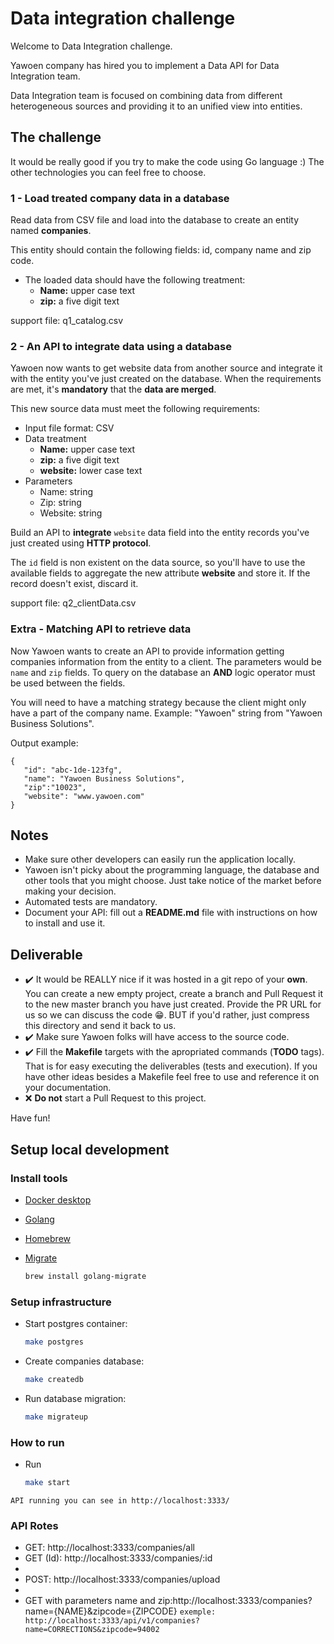 # Data integration challenge


Welcome to Data Integration challenge.

Yawoen company has hired you to implement a Data API for Data Integration team.

Data Integration team is focused on combining data from different heterogeneous sources and providing it to an unified view into entities.

## The challenge

It would be really good if you try to make the code using Go language :)
The other technologies you can feel free to choose.

### 1 - Load treated company data in a database

Read data from CSV file and load into the database to create an entity named **companies**.

This entity should contain the following fields: id, company name and zip code. 

- The loaded data should have the following treatment:
    - **Name:** upper case text
    - **zip:** a five digit text

support file: q1_catalog.csv


### 2 - An API to integrate data using a database

Yawoen now wants to get website data from another source and integrate it with the entity you've just created on the database. When the requirements are met, it's **mandatory** that the **data are merged**.

This new source data must meet the following requirements:

- Input file format: CSV
- Data treatment
    - **Name:** upper case text
    - **zip:** a five digit text
    - **website:** lower case text
- Parameters
    - Name: string
    - Zip: string 
    - Website: string

Build an API to **integrate** `website` data field into the entity records you've just created using **HTTP protocol**.

The `id` field is non existent on the data source, so you'll have to use the available fields to aggregate the new attribute **website** and store it. If the record doesn't exist, discard it.

support file: q2_clientData.csv


### Extra - Matching API to retrieve data

Now Yawoen wants to create an API to provide information getting companies information from the entity to a client. 
The parameters would be `name` and `zip` fields. To query on the database an **AND** logic operator must be used between the fields.

You will need to have a matching strategy because the client might only have a part of the company name. 
Example: "Yawoen" string from "Yawoen Business Solutions".

Output example: 
 ```
 {
 	"id": "abc-1de-123fg",
 	"name": "Yawoen Business Solutions",
 	"zip":"10023",
 	"website": "www.yawoen.com"
 }
 ```

## Notes


- Make sure other developers can easily run the application locally.
- Yawoen isn't picky about the programming language, the database and other tools that you might choose. Just take notice of the market before making your decision.
- Automated tests are mandatory.
- Document your API: fill out a **README.md** file with instructions on how to install and use it.


## Deliverable


- :heavy_check_mark: It would be REALLY nice if it was hosted in a git repo of your **own**. You can create a new empty project, create a branch and Pull Request it to the new master branch you have just created. Provide the PR URL for us so we can discuss the code :grin:. BUT if you'd rather, just compress this directory and send it back to us.
- :heavy_check_mark: Make sure Yawoen folks will have access to the source code.
- :heavy_check_mark: Fill the **Makefile** targets with the apropriated commands (**TODO** tags). That is for easy executing the deliverables (tests and execution). If you have other ideas besides a Makefile feel free to use and reference it on your documentation.
- :x: **Do not** start a Pull Request to this project.

Have fun!



## Setup local development

### Install tools

- [Docker desktop](https://www.docker.com/products/docker-desktop)
- [Golang](https://golang.org/)
- [Homebrew](https://brew.sh/)
- [Migrate](https://github.com/golang-migrate/migrate/tree/master/cmd/migrate)

    ```bash
    brew install golang-migrate
    ```

### Setup infrastructure

- Start postgres container:

    ```bash
    make postgres
    ```

- Create companies database:

    ```bash
    make createdb
    ```

- Run database migration:

    ```bash
    make migrateup
    ```

### How to run

- Run 
    ```bash
    make start
    ```
`API running you can see in http://localhost:3333/`

### API Rotes

- GET: http://localhost:3333/companies/all 
- GET (Id): http://localhost:3333/companies/:id
-    
- POST: http://localhost:3333/companies/upload
- 
- GET with parameters name and zip:http://localhost:3333/companies?name={NAME}&zipcode={ZIPCODE}  `exemple: http://localhost:3333/api/v1/companies?name=CORRECTIONS&zipcode=94002`